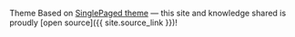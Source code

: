 

Theme Based on 
[SinglePaged theme](https://github.com/t413/SinglePaged)
&mdash;
this site and knowledge shared is proudly [open source]({{ site.source_link }})!
